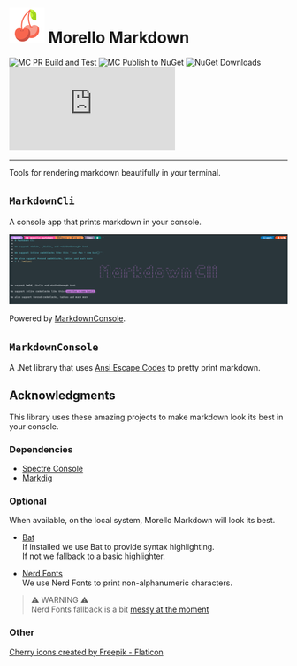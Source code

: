 # ![cherry icon](./images/cherry-64.png) Morello Markdown

![MC PR Build and Test](https://github.com/David-Rushton/markdown.console/actions/workflows/on_pull_request_to_main.yml/badge.svg?branch=main)
![MC Publish to NuGet](https://github.com/David-Rushton/markdown.console/actions/workflows/on_push_to_main.yml/badge.svg?branch=main)
![NuGet Downloads](https://img.shields.io/nuget/dt/Morello.MarkdownConsole?label=NuGet%20downloads)
![License](https://img.shields.io/github/license/david-rushton/morello.markdown)

---

Tools for rendering markdown beautifully in your terminal.

## `MarkdownCli`

A console app that prints markdown in your console.

![example screen shot](./images/markdown-cli-example.png)

Powered by [MarkdownConsole](##`MarkdownConsole`).

## `MarkdownConsole`

A .Net library that uses [Ansi Escape Codes](https://en.wikipedia.org/wiki/ANSI_escape_code) tp pretty print markdown.

## Acknowledgments

This library uses these amazing projects to make markdown look its best in your console.

### Dependencies

- [Spectre Console](https://github.com/spectreconsole/spectre.console)
- [Markdig](https://github.com/xoofx/markdig)
 
### Optional

When available, on the local system, Morello Markdown will look its best.
 
- [Bat](https://github.com/sharkdp/bat)  
  If installed we use Bat to provide syntax highlighting.  
  If not we fallback to a basic highlighter.

- [Nerd Fonts](https://www.nerdfonts.com/)  
  We use Nerd Fonts to print non-alphanumeric characters.   

> ⚠️ WARNING ⚠️  
> Nerd Fonts fallback is a bit [messy at the moment](https://github.com/David-Rushton/morello.markdown/issues/1)

### Other

<a href="https://www.flaticon.com/free-icons/cherry" title="cherry icons">Cherry icons created by Freepik - Flaticon</a>
